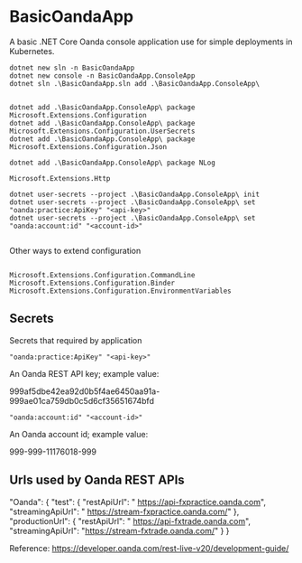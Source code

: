 # BasicOandaApp

A basic .NET Core Oanda console application use for simple deployments in Kubernetes.

```ps1: In C:\src\github.com\ongzhixian\BasicOandaApp
dotnet new sln -n BasicOandaApp
dotnet new console -n BasicOandaApp.ConsoleApp
dotnet sln .\BasicOandaApp.sln add .\BasicOandaApp.ConsoleApp\


dotnet add .\BasicOandaApp.ConsoleApp\ package Microsoft.Extensions.Configuration
dotnet add .\BasicOandaApp.ConsoleApp\ package Microsoft.Extensions.Configuration.UserSecrets
dotnet add .\BasicOandaApp.ConsoleApp\ package Microsoft.Extensions.Configuration.Json

dotnet add .\BasicOandaApp.ConsoleApp\ package NLog

Microsoft.Extensions.Http

dotnet user-secrets --project .\BasicOandaApp.ConsoleApp\ init
dotnet user-secrets --project .\BasicOandaApp.ConsoleApp\ set "oanda:practice:ApiKey" "<api-key>"
dotnet user-secrets --project .\BasicOandaApp.ConsoleApp\ set "oanda:account:id" "<account-id>"


```


Other ways to extend configuration

```

Microsoft.Extensions.Configuration.CommandLine 
Microsoft.Extensions.Configuration.Binder 
Microsoft.Extensions.Configuration.EnvironmentVariables
```

## Secrets

Secrets that required by application

`"oanda:practice:ApiKey" "<api-key>"`

An Oanda REST API key; example value:

999af5dbe42ea92d0b5f4ae6450aa91a-999ae01ca759db0c5d6cf35651674bfd

`"oanda:account:id" "<account-id>"`

An Oanda account id; example value:

999-999-11176018-999




## Urls used by Oanda REST APIs

"Oanda": {
    "test": {
        "restApiUrl": " https://api-fxpractice.oanda.com",
        "streamingApiUrl": " https://stream-fxpractice.oanda.com/"
    },
    "productionUrl": {
        "restApiUrl": " https://api-fxtrade.oanda.com",
        "streamingApiUrl": "https://stream-fxtrade.oanda.com/"
    }
}

Reference: https://developer.oanda.com/rest-live-v20/development-guide/